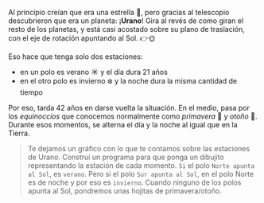 Al principio creían que era una estrella :star2:, pero gracias al telescopio descubrieron que era un planeta: ¡**Urano**! Gira al revés de como giran el resto de los planetas, y está casi acostado sobre su plano de traslación, con el eje de rotación apuntando al Sol. :point_right::sun_with_face:

Eso hace que tenga solo dos estaciones: 

* en un polo es verano :sunny: y el día dura 21 años
* en el otro polo es invierno :snowflake: y la noche dura la misma cantidad de tiempo

Por eso, tarda 42 años en darse vuelta la situación. En el medio, pasa por los _equinoccios_ que conocemos normalmente como _primavera_ :tulip: y _otoño_ :fallen_leaf:. Durante esos momentos, se alterna el día y la noche al igual que en la Tierra. 

> Te dejamos un gráfico con lo que te contamos sobre las estaciones de Urano. Construí un programa para que ponga un dibujito representando la estación de cada momento. `Si` el polo `Norte apunta al Sol`, es `verano`. Pero si el polo `Sur apunta al Sol`, en el polo Norte es de noche y por eso es `invierno`. Cuando ninguno de los polos apunta al Sol, pondremos unas hojitas de primavera/otoño.